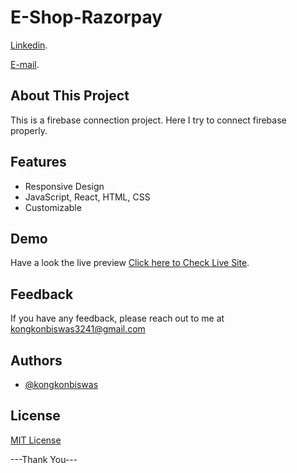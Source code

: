 # E-Shop-Razorpay

[Linkedin](https://www.linkedin.com/in/kongkon-biswas-a2374314a/).

[E-mail](kongkonbiswas3241@gmail.com).

## About This Project
This is a firebase connection project. Here I try to connect firebase properly.


## Features

- Responsive Design
- JavaScript, React, HTML, CSS
- Customizable


## Demo

Have a look the live preview [Click here to Check Live Site](https://e-shop-razorpay.netlify.app/).


## Feedback

If you have any feedback, please reach out to me at kongkonbiswas3241@gmail.com


## Authors

- [@kongkonbiswas](https://github.com/kongkonbiswas)

## License

[MIT License](LICENSE)




---Thank You---
